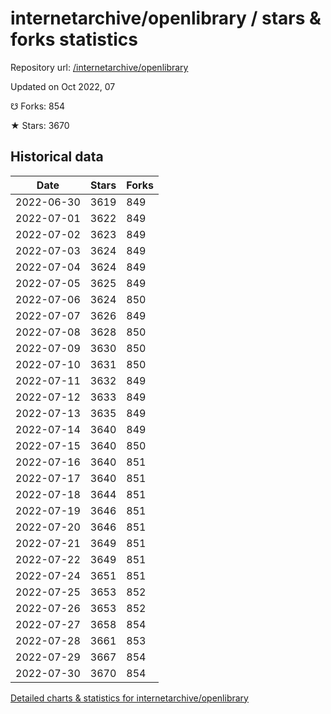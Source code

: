 # internetarchive/openlibrary / stars & forks statistics

Repository url: [/internetarchive/openlibrary](https://github.com/internetarchive/openlibrary)

Updated on Oct 2022, 07

☋ Forks: 854

★ Stars: 3670

## Historical data
| Date | Stars | Forks |
|------|-------|-------|
| 2022-06-30 | 3619 | 849 | 
| 2022-07-01 | 3622 | 849 | 
| 2022-07-02 | 3623 | 849 | 
| 2022-07-03 | 3624 | 849 | 
| 2022-07-04 | 3624 | 849 | 
| 2022-07-05 | 3625 | 849 | 
| 2022-07-06 | 3624 | 850 | 
| 2022-07-07 | 3626 | 849 | 
| 2022-07-08 | 3628 | 850 | 
| 2022-07-09 | 3630 | 850 | 
| 2022-07-10 | 3631 | 850 | 
| 2022-07-11 | 3632 | 849 | 
| 2022-07-12 | 3633 | 849 | 
| 2022-07-13 | 3635 | 849 | 
| 2022-07-14 | 3640 | 849 | 
| 2022-07-15 | 3640 | 850 | 
| 2022-07-16 | 3640 | 851 | 
| 2022-07-17 | 3640 | 851 | 
| 2022-07-18 | 3644 | 851 | 
| 2022-07-19 | 3646 | 851 | 
| 2022-07-20 | 3646 | 851 | 
| 2022-07-21 | 3649 | 851 | 
| 2022-07-22 | 3649 | 851 | 
| 2022-07-24 | 3651 | 851 | 
| 2022-07-25 | 3653 | 852 | 
| 2022-07-26 | 3653 | 852 | 
| 2022-07-27 | 3658 | 854 | 
| 2022-07-28 | 3661 | 853 | 
| 2022-07-29 | 3667 | 854 | 
| 2022-07-30 | 3670 | 854 | 


[Detailed charts & statistics for internetarchive/openlibrary](https://reviewgithub.com/rep/internetarchive/openlibrary)
